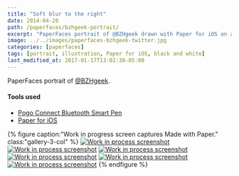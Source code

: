 ```yaml
---
title: "Soft blur to the right"
date: 2014-04-28
path: /paperfaces/bzhgeek-portrait/
excerpt: "PaperFaces portrait of @BZHgeek drawn with Paper for iOS on an iPad."
image: ../../images/paperfaces-bzhgeek-twitter.jpg
categories: [paperfaces]
tags: [portrait, illustration, Paper for iOS, black and white]
last_modified_at: 2017-01-17T13:02:38-05:00
---
```


PaperFaces portrait of [@BZHgeek](https://twitter.com/BZHgeek).

#### Tools used

- [Pogo Connect Bluetooth Smart Pen](https://www.amazon.com/gp/product/B009K448L4/ref=as_li_ss_tl?ie=UTF8&camp=1789&creative=390957&creativeASIN=B009K448L4&linkCode=as2&tag=mademist-20)
- [Paper for iOS](https://paper.bywetransfer.com/)

{% figure caption:"Work in progress screen captures Made with Paper." class:"gallery-3-col" %}
[![Work in process screenshot](../../images/paperfaces-bzhgeek-process-1-600.jpg)](../../images/paperfaces-bzhgeek-process-1-lg.jpg)
[![Work in process screenshot](../../images/paperfaces-bzhgeek-process-2-600.jpg)](../../images/paperfaces-bzhgeek-process-2-lg.jpg)
[![Work in process screenshot](../../images/paperfaces-bzhgeek-process-3-600.jpg)](../../images/paperfaces-bzhgeek-process-3-lg.jpg)
[![Work in process screenshot](../../images/paperfaces-bzhgeek-process-4-600.jpg)](../../images/paperfaces-bzhgeek-process-4-lg.jpg)
[![Work in process screenshot](../../images/paperfaces-bzhgeek-process-5-600.jpg)](../../images/paperfaces-bzhgeek-process-5-lg.jpg)
[![Work in process screenshot](../../images/paperfaces-bzhgeek-process-6-600.jpg)](../../images/paperfaces-bzhgeek-process-6-lg.jpg)
{% endfigure %}
